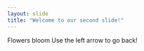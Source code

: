 ```yaml
---
layout: slide
title: "Welcome to our second slide!"
---
```

Flowers bloom 
Use the left arrow to go back!
